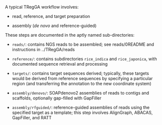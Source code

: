 A typical TRegGA workflow involves:

- read, reference, and target preparation

- assembly (*de novo* and reference-guided)

These steps are documented in the aptly named sub-directories:

- `reads/`: contains NGS reads to be assembled; see reads/0README
   and instructions in ../TRegGA/reads

- `reference/`: contains subdirectories `rice_indica` and `rice_japonica`, with
  documented sequence retrieval and processing

- `targets/`: contains target sequences derived; typically, these targets would
  be derived from reference sequences by specifying a particular region (and
  transferring the annotation to the new coordinate system)

- `assembly/denovo/`: SOAPdenovo2 assemblies of reads to contigs and scaffolds,
  optionally gap-filled with GapFiller

- `assembly/rfguided/`: reference-guided assemblies of reads using the specified
  target as a template; this step involves AlignGraph, ABACAS, GapFiller, and
  RATT
